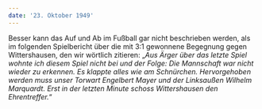 ```yaml
---
date: '23. Oktober 1949'
---
```


Besser kann das Auf und Ab im Fußball gar nicht beschrieben werden, als im folgenden Spielbericht über die mit 3:1 gewonnene Begegnung gegen Wittershausen, den wir wörtlich zitieren: „_Aus Ärger über das letzte Spiel wohnte ich diesem Spiel nicht bei und der Folge: Die Mannschaft war nicht wieder zu erkennen. Es klappte alles wie am Schnürchen. Hervorgehoben werden muss unser Torwart Engelbert Mayer und der Linksaußen Wilhelm Marquardt. Erst in der letzten Minute schoss Wittershausen den Ehrentreffer._“
